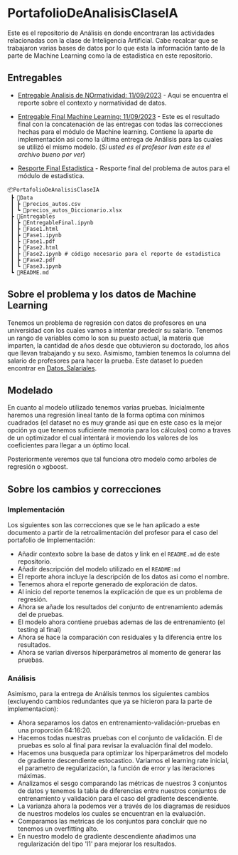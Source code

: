 # PortafolioDeAnalisisClaseIA

Este es el repositorio de Análisis en donde encontraran las actividades relacionadas con la clase de Inteligencia Artificial. Cabe recalcar que se trabajaron varias bases de datos por lo que esta la información tanto de la parte de Machine Learning como la de estadistica en este repositorio. 

## Entregables

- [Entregable Analisis de NOrmatividad: 11/09/2023](Entregables/AnalisisNormatividad.ipynb) - Aqui se encuentra el reporte sobre el contexto y normatividad de datos. 

- [Entregable Final Machine Learning: 11/09/2023](Entregables/EntregableFinal.ipynb) - Este es el resultado final con la concatenación de las entregas con todas las correcciones hechas para el módulo de Machine learning. Contiene la aparte de implementación asi como la última entrega de Análisis para las cuales se utilizó el mismo modelo. (*Si usted es el profesor Ivan este es el archivo bueno por ver*)

- [Resporte Final Estadistica](Entregables/Problema_de_Autos_Estadistica.pdf) - Resporte final del problema de autos para el módulo de estadistica. 


```
📦PortafolioDeAnalisisClaseIA
 ┣ 📂Data
 ┃ ┣ 📜precios_autos.csv
 ┃ ┗ 📜precios_autos_Diccionario.xlsx
 ┣ 📂Entregables
 ┃ ┣ 📜EntregableFinal.ipynb
 ┃ ┣ 📜Fase1.html
 ┃ ┣ 📜Fase1.ipynb
 ┃ ┣ 📜Fase1.pdf
 ┃ ┣ 📜Fase2.html
 ┃ ┣ 📜Fase2.ipynb # código necesario para el reporte de estadistica
 ┃ ┣ 📜Fase2.pdf
 ┃ ┗ 📜Fase3.ipynb
 ┗ 📜README.md
```

## Sobre el problema y los datos de Machine Learning

Tenemos un  problema de regresión con datos de profesores en una universidad con los cuales vamos a intentar predecir su salario. Tenemos un rango de variables como lo son su puesto actual, la materia que imparten, la cantidad de años desde que obtuvieron su doctorado, los años que llevan trabajando y su sexo. Asimismo, tambien tenemos la columna del salario de profesores para hacer la prueba. Este dataset lo pueden encontrar en [Datos_Salariales](Data/salary.csv).

## Modelado

En cuanto al modelo utilizado tenemos varias pruebas. Inicialmente haremos una regresión lineal tanto de la forma optima con mínimos cuadrados (el dataset no es muy grande asi que en este caso es la mejor opción ya que tenemos suficiente memoria para los cálculos) como a traves de un optimizador el cual intentará ir moviendo los valores de los coeficientes para llegar a un óptimo local.  

Posteriormente veremos que tal funciona otro modelo como arboles de regresión o xgboost. 

## Sobre los cambios y correcciones

### Implementación
Los siguientes son las correcciones que se le han aplicado a este documento a partir de la retroalimentación del profesor para el caso del portafolio de Implementación:

 - Añadir contexto sobre la base de datos y link en el `README.md` de este repositorio.
 - Añadir descripción del modelo utilizado en el `README:md`
 - El reporte ahora incluye la descripción de los datos asi como el nombre. 
 - Tenemos ahora el reporte generado de exploración de datos. 
 - Al inicio del reporte tenemos la explicación de que es un problema de regresión. 
 - Ahora se añade los resultados del conjunto de entrenamiento además del de pruebas.
 - El modelo ahora contiene pruebas ademas de las de entrenamiento (el testing al final)
 - Ahora se hace la comparación con residuales y la diferencia entre los resultados. 
 - Ahora se varian diversos hiperparámetros al momento de generar las pruebas. 

### Análisis
Asimismo, para la entrega de Análisis tenmos los siguientes cambios (excluyendo cambios redundantes que ya se hicieron para la parte de implementacion):

 - Ahora separamos los datos en entrenamiento-validación-pruebas en una proporción 64:16:20. 
 - Hacemos todas nuestras pruebas con el conjunto de validación. El de pruebas es solo al final para revisar la evaluación final del modelo. 
 - Hacemos una busqueda para optimizar los hiperparámetros del modelo de gradiente descendiente estocastico. Variamos el learning rate inicial, el parametro de regularización, la función de error y las iteraciones máximas. 
 - Analizamos el sesgo comparando las métricas de nuestros 3 conjuntos de datos y tenemos la tabla de diferencias entre nuestros conjuntos de entrenamiento y validación para el caso del gradiente descendiente. 
 - La varianza ahora la podemos ver a través de los diagramas de residuos de nuestros modelos los cuales se encuentran en la evaluación. 
 - Comparamos las metricas de los conjuntos para concluir que no tenemos un overfitting alto. 
 - En nuestro modelo de gradiente descendiente añadimos una regularización del tipo 'l1' para mejorar los resultados. 
 


